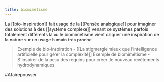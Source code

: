 ```yaml
---
title: biomimétisme
---
```


La [[bio-inspiration]] fait usage de la [[Pensée analogique]] pour imaginer des solutions à des [[système complexe]] venant de systèmes parfois totalement différents là ou le biomimétisme vient calquer une inspiration de la nature sur un usage humain très proche.

> Exemple de bio-inspiration - [[La stigmergie mieux que l’intelligence artificielle pour gérer la complexité]]
>  Exemple de biomimétisme - S'inspirer de la peau des requins pour créer de nouveau revêtements hydrodynamiques

#Afairepousser
